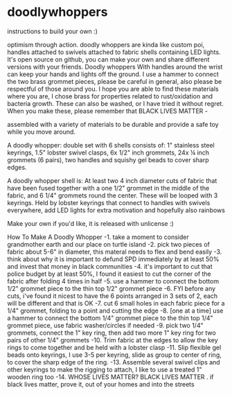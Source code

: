 # doodlywhoppers
instructions to build your own :)

optimism through action. doodly whoppers are kinda like custom poi, handles attached to swivels attached to fabric shells containing LED lights. It's open source on github, you can make your own and share different versions with your friends. Doodly whoppers With handles around the wrist can keep your hands and lights off the ground. I use a hammer to connect the two brass grommet pieces, please be careful in general, also please be respectful of those around you. I hope you are able to find these materials where you are, I chose brass for properties related to rust/oxidation and bacteria growth. These can also be washed, or I have tried it without regret. When you make these, please remember that BLACK LIVES MATTER - 

assembled with a variety of materials to be durable and provide a safe toy while you move around. 


A doodly whopper: double set with 6 shells consists of: 1" stainless steel keyrings, 1.5" lobster swivel clasps, 6x 1/2" inch grommets, 24x ¼ inch grommets (6 pairs), two handles and squishy gel beads to cover sharp edges.

A doodly whopper shell is:
At least two 4 inch diameter cuts of fabric that have been fused together with a one 1/2" grommet in the middle of the fabric, and 6 1/4" grommets round the center. These will be looped with 3 keyrings. Held by lobster keyrings that connect to handles with swivels everywhere, add LED lights for extra motivation and hopefully also rainbows

Make your own if you'd like, it is released with unlicense :)

How To Make A Doodly Whopper 
-1. take a moment to consider grandmother earth and our place on turtle island
-2. pick two pieces of fabric about 5-6" in diameter, this materal needs to flex and bend easily
-3. think about why it is important to defund SPD immediately by at least 50% and invest that money in black communities
-4. it's important to cut that police budget by at least 50%, I found it easiest to cut the corner of the fabric after folding 4 times in half
-5. use a hammer to connect the bottom 1/2" grommet piece to the thin top 1/2" grommet piece
-6. FYI before any cuts, i've found it nicest to have the 6 points arranged in 3 sets of 2, each will be different and that is OK
-7. cut 6 small holes in each fabric piece for a 1/4" grommet, folding to a point and cutting the edge 
-8. [one at a time] use a hammer to connect the bottom 1/4" grommet piece to the thin top 1/4" grommet piece, use fabric washer/circles if needed
-9. pick two 1/4" grommets, connect the 1" key ring, then add two more 1" key ring for two pairs of other 1/4" grommets
-10. Trim fabric at the edges to allow the key rings to come together and be held with a lobster clasp
-11. Slip flexible gel beads onto keyrings, I use 3-5 per keyring, slide as group to center of ring, to cover the sharp edge of the ring.
-13. Assemble several swivel clips and other keyrings to make the rigging to attach, I like to use a treated 1" wooden ring too
-14. WHOSE LIVES MATTER? BLACK LIVES MATTER 
.
if black lives matter, prove it, out of your homes and into the streets
